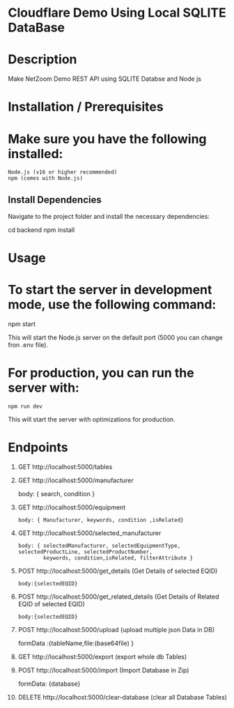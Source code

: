# Cloudflare Demo Using Local SQLITE DataBase

# Description

Make NetZoom Demo REST API using SQLITE Databse and Node js

# Installation / Prerequisites

# Make sure you have the following installed:

    Node.js (v16 or higher recommended)
    npm (comes with Node.js)

## Install Dependencies

Navigate to the project folder and install the necessary dependencies:

cd backend
npm install

# Usage

# To start the server in development mode, use the following command:

npm start

This will start the Node.js server on the default port (5000 you can change fron .env file).

# For production, you can run the server with:

    npm run dev

This will start the server with optimizations for production.

# Endpoints

1.  GET http://localhost:5000/tables

2.  GET http://localhost:5000/manufacturer

    body: { search, condition }

3.  GET http://localhost:5000/equipment

        body: { Manufacturer, keywords, condition ,isRelated}

4.  GET http://localhost:5000/selected_manufacturer

        body: { selectedManufacturer, selectedEquipmentType, selectedProductLine, selectedProductNumber,
                keywords, condition,isRelated, filterAttribute }

5.  POST http://localhost:5000/get_details (Get Details of selected EQID)

        body:{selectedEQID}

6.  POST http://localhost:5000/get_related_details (Get Details of Related EQID of selected     EQID)

        body:{selectedEQID}

7.  POST http://localhost:5000/upload (upload multiple json Data in DB)

    formData :{tableName,file:(base64file) }

8.  GET http://localhost:5000/export (export whole db Tables)

9.  POST http://localhost:5000/import (Import Database in Zip)

    formData: {database}

10. DELETE http://localhost:5000/clear-database (clear all Database Tables)
